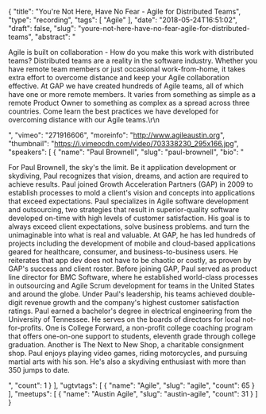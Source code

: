 {
  "title": "You're Not Here, Have No Fear - Agile for Distributed Teams",
  "type": "recording",
  "tags": [
    "Agile"
  ],
  "date": "2018-05-24T16:51:02",
  "draft": false,
  "slug": "youre-not-here-have-no-fear-agile-for-distributed-teams",
  "abstract": "<p>Agile is built on collaboration - How do you make this work with distributed teams? Distributed teams are a reality in the software industry. Whether you have remote team members or just occasional work-from-home, it takes extra effort to overcome distance and keep your Agile collaboration effective. At GAP we have created hundreds of Agile teams, all of which have one or more remote members. It varies from something as simple as a remote Product Owner to something as complex as a spread across three countries. Come learn the best practices we have developed for overcoming distance with our Agile teams.\r\n</p>",
  "vimeo": "271916606",
  "moreinfo": "http://www.agileaustin.org",
  "thumbnail": "https://i.vimeocdn.com/video/703338230_295x166.jpg",
  "speakers": [
    {
      "name": "Paul Brownell",
      "slug": "paul-brownell",
      "bio": "<p>For Paul Brownell, the sky's the limit. Be it application development or skydiving, Paul recognizes that vision, dreams, and action are required to achieve results. Paul joined Growth Acceleration Partners (GAP) in 2009 to establish processes to mold a client's vision and concepts into applications that exceed expectations. Paul specializes in Agile software development and outsourcing, two strategies that result in superior-quality software developed on-time with high levels of customer satisfaction. His goal is to always exceed client expectations, solve business problems. and turn the unimaginable into what is real and valuable. At GAP, he has led hundreds of projects including the development of mobile and cloud-based applications geared for healthcare, consumer, and business-to-business users. He reiterates that app dev does not have to be chaotic or costly, as proven by GAP's success and client roster. Before joining GAP, Paul served as product line director for BMC Software, where he established world-class processes in outsourcing and Agile Scrum development for teams in the United States and around the globe. Under Paul's leadership, his teams achieved double-digit revenue growth and the company's highest customer satisfaction ratings. Paul earned a bachelor's degree in electrical engineering from the University of Tennessee. He serves on the boards of directors for local not-for-profits. One is College Forward, a non-profit college coaching program that offers one-on-one support to students, eleventh grade through college graduation. Another is The Next to New Shop, a charitable consignment shop. Paul enjoys playing video games, riding motorcycles, and pursuing martial arts with his son. He's also a skydiving enthusiast with more than 350 jumps to date.</p>",
      "count": 1
    }
  ],
  "ugtvtags": [
    {
      "name": "Agile",
      "slug": "agile",
      "count": 65
    }
  ],
  "meetups": [
    {
      "name": "Austin Agile",
      "slug": "austin-agile",
      "count": 31
    }
  ]
}